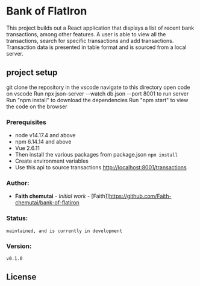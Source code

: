 # Bank of FlatIron
This project builds out a React application that displays a
list of recent bank transactions, among other features.
A user is able to view all the transactions, search for specific transactions
and add transactions.
Transaction data is presented in table format and is sourced from a local server.

## project setup

git clone the repository in the vscode
navigate to this directory
open code on vscode 
Run
      npx json-server --watch db.json --port 8001
     to run server
 Run "npm install" to download the dependencies
 Run "npm start" to view the code on the browser  
### Prerequisites
* node v14.17.4 and above
* npm 6.14.14 and above
* Vue 2.6.11
* Then install the various packages from package.json `npm install`
* Create environment variables
* Use this api to source transactions <http://localhost:8001/transactions>
### Author:
   * **Faith chemutai** - *Initial work* - [Faith]]https://github.com/Faith-chemutai/bank-of-flatiron
### Status:
    maintained, and is currently in development
### Version:
    v0.1.0
## License